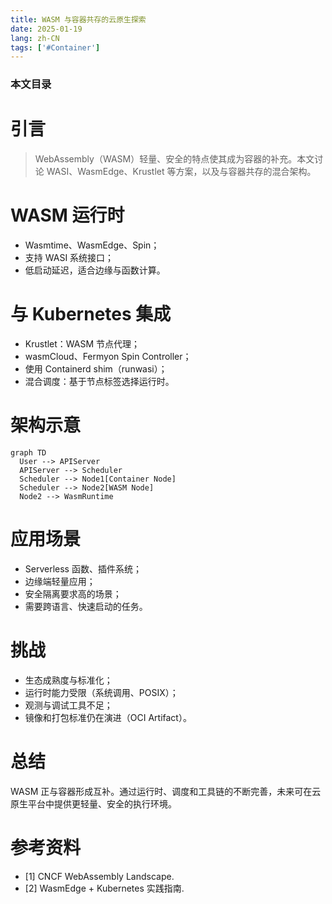 ```yaml
---
title: WASM 与容器共存的云原生探索
date: 2025-01-19
lang: zh-CN
tags: ['#Container']
---
```


### 本文目录
<!-- toc -->

# 引言
> WebAssembly（WASM）轻量、安全的特点使其成为容器的补充。本文讨论 WASI、WasmEdge、Krustlet 等方案，以及与容器共存的混合架构。

# WASM 运行时
- Wasmtime、WasmEdge、Spin；
- 支持 WASI 系统接口；
- 低启动延迟，适合边缘与函数计算。

# 与 Kubernetes 集成
- Krustlet：WASM 节点代理；
- wasmCloud、Fermyon Spin Controller；
- 使用 Containerd shim（runwasi）；
- 混合调度：基于节点标签选择运行时。

# 架构示意
```mermaid
graph TD
  User --> APIServer
  APIServer --> Scheduler
  Scheduler --> Node1[Container Node]
  Scheduler --> Node2[WASM Node]
  Node2 --> WasmRuntime
```

# 应用场景
- Serverless 函数、插件系统；
- 边缘端轻量应用；
- 安全隔离要求高的场景；
- 需要跨语言、快速启动的任务。

# 挑战
- 生态成熟度与标准化；
- 运行时能力受限（系统调用、POSIX）；
- 观测与调试工具不足；
- 镜像和打包标准仍在演进（OCI Artifact）。

# 总结
WASM 正与容器形成互补。通过运行时、调度和工具链的不断完善，未来可在云原生平台中提供更轻量、安全的执行环境。

# 参考资料
- [1] CNCF WebAssembly Landscape.
- [2] WasmEdge + Kubernetes 实践指南.
